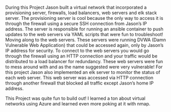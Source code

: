 During this Project Jason built a virtual network that incorporated a provisioning server, firewalls, load balancers, web servers and elk stack server. The provisioning server is cool because the only way to access it is through the firewall using a secure SSH connection from Jason’s IP address. The server is responsible for running an ansible container to push updates to the web servers via YAML scripts that were fun to troubleshoot! Moving along to the web servers. These servers were running DVWA (Damn Vulnerable Web Application) that could be accessed again, only by Jason’s IP address for security. To connect to the web servers you would go through the firewall using an HTTP connection and your traffic would be distributed to a load balancer for redundancy. These web servers were fun to mess around with and as the name suggested were very vulnerable! For this project Jason also implemented an elk server to monitor the status of each web server. This web server was accessed via HTTP connection through another firewall that blocked all traffic except Jason’s home IP address.

This Project was quite fun to build out! I learned a ton about virtual networks using Azure and learned even more poking at it with nmap.
